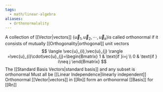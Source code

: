 ```yaml
---
tags:
  - math/linear-algebra
aliases:
  - Orthonormalality
---
```

A collection of [[Vector|vectors]] $\{ \vec{u}_{1},\vec{u}_{2},\cdots,\vec{u}_{k} \}$is called orthonormal if it consists of mutually [[Orthogonality|orthogonal]] unit vectors
$$
\langle \vec{u}_{i},\vec{u}_{j} \rangle =\vec{u}_{i}\cdot\vec{u}_{j}=\begin{Bmatrix}
1 & \text{if }i=j \\
0 & \text{if } i\neq j
\end{Bmatrix}
$$
The [[Standard Basis Vectors|standard basis]] and any subset is orthonormal
Must all be [[Linear Independence|linearly independent]]
Orthonormal [[Vector|vectors]] in [[Rn]] form an orthonormal [[Basis]] for [[Rn]]